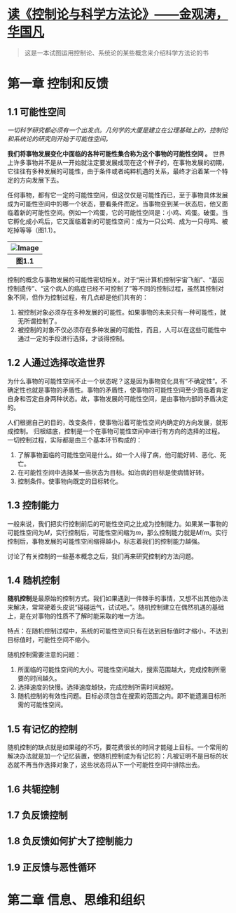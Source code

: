 # [读《控制论与科学方法论》——金观涛，华国凡](https://github.com/xushulin/blog-S.L.Xu/issues/4)

> 这是一本试图运用控制论、系统论的某些概念来介绍科学方法论的书

# 第一章 控制和反馈

## 1.1 可能性空间

_一切科学研究都必须有一个出发点。几何学的大厦是建立在公理基础上的，控制论和系统论的研究则开始于可能性空间。_

**我们将事物发展变化中面临的各种可能性集合称为这个事物的可能性空间 。**
世界上许多事物并不是从一开始就注定要发展成现在这个样子的，在事物发展的初期，它往往有多种发展的可能性，由于条件或者纯粹机遇的关系，最终才沿着某一个特定的方向发展下去。

任何事物，都有它一定的可能性空间，但这仅仅是可能性而已，至于事物具体发展成为可能性空间中的哪一个状态，要看条件而定。当事物变到某一状态后，他又面临着新的可能性空间。例如一个鸡蛋，它的可能性空间是：小鸡、鸡蛋。破蛋。当它孵化成小鸡后，它又面临着新的可能性空间：成为一只公鸡、成为一只母鸡、被吃掉等等（图1.1）。

| ![Image](https://github.com/xushulin/blog-S.L.Xu/assets/31055821/f1105294-b95f-4710-bdff-ddb257a787f5) |
| :--: |
| **图1.1** |

控制的概念与事物发展的可能性密切相关。对于“用计算机控制宇宙飞船”、“基因控制遗传”、“这个病人的癌症已经不可控制了”等不同的控制过程，虽然其控制对象不同，但作为控制过程，有几点却是他们共有的：
1. 被控制对象必须存在多种发展的可能性。如果事物的未来只有一种可能性，就无所谓控制了。
2. 被控制的对象不仅必须存在多种发展的可能性，而且，人可以在这些可能性中通过一定的手段进行选择，才谈得控制。


## 1.2 人通过选择改造世界

为什么事物的可能性空间不止一个状态呢？这是因为事物变化具有“不确定性”。不确定性也就是事物的矛盾性。事物的矛盾性，使事物的可能性空间至少面临着肯定自身和否定自身两种状态。故，事物发展的可能性空间，是由事物内部的矛盾决定的。

人们根据自己的目的，改变条件，使事物沿着可能性空间内确定的方向发展，就形成控制。
归根结底，控制是一个在事物可能性空间中进行有方向的选择的过程。
一切控制过程，实际都是由三个基本环节构成的：
1. 了解事物面临的可能性空间是什么。如一个人得了病，他可能好转、恶化、死亡。
2. 在可能性空间中选择某一些状态为目标。如治病的目标是使病情好转。
3. 控制条件。使事物向既定的目标转化。

## 1.3 控制能力

一般来说，我们把实行控制前后的可能性空间之比成为控制能力。如果某一事物的可能性空间为$M$，实行控制后，可能性空间缩为$m$，那么控制能力就是$M/m$。实行控制后，事物发展的可能性空间缩得越小，标志着我们的控制能力越强。

讨论了有关控制的一些基本概念之后，我们再来研究控制的方法问题。

## 1.4 随机控制

**随机控制**是最原始的控制方式。我们如果遇到一件棘手的事情，又想不出其他办法来解决，常常硬着头皮说“碰碰运气，试试吧。”。随机控制建立在偶然机遇的基础上，是在对事物的性质不了解时能采取的唯一方法。

特点：在随机控制过程中，系统的可能性空间只有在达到目标值时才缩小，不达到目标值时，可能性空间不缩小。

随机控制需要注意的问题：
1. 所面临的可能性空间的大小。可能性空间越大，搜索范围越大，完成控制所需要的时间越久。
2. 选择速度的快慢。选择速度越快，完成控制所需时间越短。
3. 随机控制的有效性问题。目标必须包含在搜索的范围之内。即不能遗漏目标所需的可能性空间。

## 1.5 有记忆的控制

随机控制的缺点就是如果碰的不巧，要花费很长的时间才能碰上目标。一个常用的解决办法就是加一个记忆装置，使随机控制成为有记忆的：凡被证明不是目标的状态就不再当作选择对象了，这些状态将从下一个可能性空间中排除出去。

## 1.6 共轭控制



## 1.7 负反馈控制

## 1.8 负反馈如何扩大了控制能力

## 1.9 正反馈与恶性循环

# 第二章 信息、思维和组织
